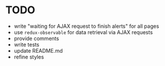 # TODO

* write "waiting for AJAX request to finish alerts" for all pages
* use `redux-observable` for data retrieval via AJAX requests
* provide comments
* write tests
* update README.md
* refine styles
